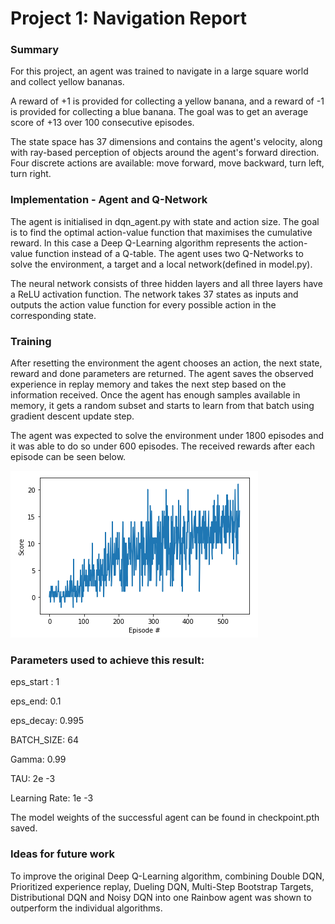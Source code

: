 # Project 1: Navigation Report
### Summary
For this project, an agent was trained to navigate in a large square world and collect yellow bananas.

A reward of +1 is provided for collecting a yellow banana, and a reward of -1 is provided for collecting a blue banana. The goal was to get an average score of +13 over 100 consecutive episodes.

The state space has 37 dimensions and contains the agent's velocity, along with ray-based perception of objects around the agent's forward direction. Four discrete actions are available: move forward, move backward, turn left, turn right.

### Implementation - Agent and Q-Network
The agent is initialised in dqn_agent.py with state and action size. The goal is to find the optimal action-value function that maximises the cumulative reward. In this case a Deep Q-Learning algorithm represents the action-value function instead of a Q-table. The agent uses two Q-Networks to solve the environment, a target and a local network(defined in model.py).

The neural network consists of three hidden layers and all three layers have a ReLU activation function. The network takes 37 states as inputs and outputs the action value function for every possible action in the corresponding state.

### Training
After resetting the environment the agent chooses an action, the next state, reward and done parameters are returned. The agent saves the observed experience in replay memory and takes the next step based on the information received. Once the agent has enough samples available in memory, it gets a random subset and starts to learn from that batch using gradient descent update step.

The agent was expected to solve the environment under 1800 episodes and it was able to do so under 600 episodes. The received rewards after each episode can be seen below.

![rewards](rewards.png)

### Parameters used to achieve this result:
eps_start : 1

eps_end: 0.1

eps_decay: 0.995

BATCH_SIZE: 64

Gamma: 0.99

TAU: 2e -3

Learning Rate: 1e -3

The model weights of the successful agent can be found in checkpoint.pth saved.

### Ideas for future work
To improve the original Deep Q-Learning algorithm, combining Double DQN, Prioritized experience replay, Dueling DQN, Multi-Step Bootstrap Targets, Distributional DQN and Noisy DQN into one Rainbow agent was shown to outperform the individual algorithms.
